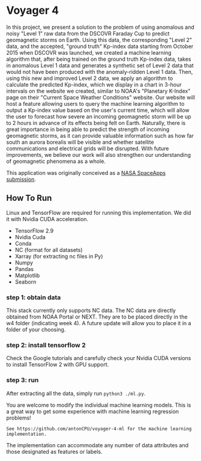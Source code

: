 # Voyager 4

In this project, we present a solution to the problem of using anomalous and noisy "Level 1" raw data from the DSCOVR Faraday Cup to predict geomagnetic storms on Earth. Using this data, the corresponding "Level 2" data, and the accepted, "ground truth" Kp-index data starting from October 2015 when DSCOVR was launched, we created a machine learning algorithm that, after being trained on the ground truth Kp-index data, takes in anomalous Level 1 data and generates a synthetic set of Level 2 data that would not have been produced with the anomaly-ridden Level 1 data. Then, using this new and improved Level 2 data, we apply an algorithm to calculate the predicted Kp-index, which we display in a chart in 3-hour intervals on the website we created, similar to NOAA's "Planetary K-Index" page on their "Current Space Weather Conditions" website. Our website will host a feature allowing users to query the machine learning algorithm to output a Kp-index value based on the user's current time, which will allow the user to forecast how severe an incoming geomagnetic storm will be up to 2 hours in advance of its effects being felt on Earth. Naturally, there is great importance in being able to predict the strength of incoming geomagnetic storms, as it can provide valuable information such as how far south an aurora borealis will be visible and whether satellite communications and electrical grids will be disrupted. With future improvements, we believe our work will also strengthen our understanding of geomagnetic phenomena as a whole.

This application was originally conceived as a [NASA SpaceApps submission](https://www.spaceappschallenge.org/2023/find-a-team/voyager-2/?tab=project).

## How To Run

Linux and TensorFlow are required for running this implementation. We did it with Nvidia CUDA acceleration.

* TensorFlow 2.9
* Nvidia Cuda
* Conda
* NC (format for all datasets)
* Xarray (for extracting nc files in Py)
* Numpy
* Pandas
* Matplotlib
* Seaborn

### step 1: obtain data

This stack currently only supports NC data. The NC data are directly obtained from NOAA Portal or NEXT. They are to be placed directly in the w4 folder (indicating week 4). A future update will allow you to place it in a folder of your choosing.

### step 2: install tensorflow 2

Check the Google tutorials and carefully check your Nvidia CUDA versions to install TensorFlow 2 with GPU support.

### step 3: run

After extracting all the data, simply run `python3 ./ml.py`.

You are welcome to modify the individual machine learning models. This is a great way to get some experience with machine learning regression problems!

    See https://github.com/antonCPU/voyager-4-ml for the machine learning implementation.

The implementation can accommodate any number of data attributes and those designated as features or labels.
